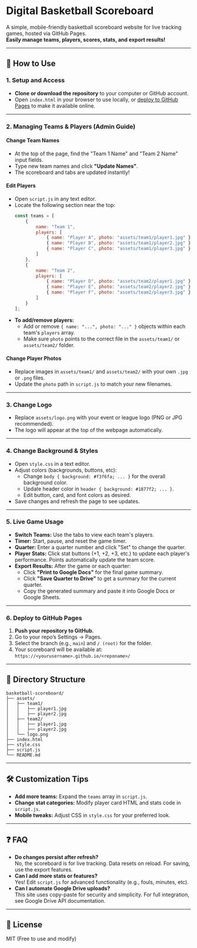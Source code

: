 # Digital Basketball Scoreboard

A simple, mobile-friendly basketball scoreboard website for live tracking games, hosted via GitHub Pages.  
**Easily manage teams, players, scores, stats, and export results!**

---

## 🚀 How to Use

### 1. **Setup and Access**

- **Clone or download the repository** to your computer or GitHub account.
- Open `index.html` in your browser to use locally, or [deploy to GitHub Pages](#deploy-to-github-pages) to make it available online.

---

### 2. **Managing Teams & Players (Admin Guide)**

#### **Change Team Names**

- At the top of the page, find the "Team 1 Name" and "Team 2 Name" input fields.
- Type new team names and click **"Update Names"**.
- The scoreboard and tabs are updated instantly!

#### **Edit Players**

- Open `script.js` in any text editor.
- Locate the following section near the top:
    ```js
    const teams = [
        {
            name: "Team 1",
            players: [
                { name: "Player A", photo: "assets/team1/player1.jpg" },
                { name: "Player B", photo: "assets/team1/player2.jpg" },
                { name: "Player C", photo: "assets/team1/player3.jpg" }
            ]
        },
        {
            name: "Team 2",
            players: [
                { name: "Player D", photo: "assets/team2/player1.jpg" },
                { name: "Player E", photo: "assets/team2/player2.jpg" },
                { name: "Player F", photo: "assets/team2/player3.jpg" }
            ]
        }
    ];
    ```
- **To add/remove players:**
    - Add or remove `{ name: "...", photo: "..." }` objects within each team's `players` array.
    - Make sure `photo` points to the correct file in the `assets/team1/` or `assets/team2/` folder.

#### **Change Player Photos**

- Replace images in `assets/team1/` and `assets/team2/` with your own `.jpg` or `.png` files.
- Update the `photo` path in `script.js` to match your new filenames.

---

### 3. **Change Logo**

- Replace `assets/logo.png` with your event or league logo (PNG or JPG recommended).
- The logo will appear at the top of the webpage automatically.

---

### 4. **Change Background & Styles**

- Open `style.css` in a text editor.
- Adjust colors (backgrounds, buttons, etc):
    - Change `body { background: #f3f6fa; ... }` for the overall background color.
    - Update header color in `header { background: #1877f2; ... }`.
    - Edit button, card, and font colors as desired.
- Save changes and refresh the page to see updates.

---

### 5. **Live Game Usage**

- **Switch Teams:** Use the tabs to view each team's players.
- **Timer:** Start, pause, and reset the game timer.
- **Quarter:** Enter a quarter number and click "Set" to change the quarter.
- **Player Stats:** Click stat buttons (+1, +2, +3, etc.) to update each player's performance. Points automatically update the team score.
- **Export Results:** After the game or each quarter:
    - Click **"Print to Google Docs"** for the final game summary.
    - Click **"Save Quarter to Drive"** to get a summary for the current quarter.
    - Copy the generated summary and paste it into Google Docs or Google Sheets.

---

### 6. **Deploy to GitHub Pages**

1. **Push your repository to GitHub.**
2. Go to your repo’s Settings → Pages.
3. Select the branch (e.g., `main`) and `/ (root)` for the folder.
4. Your scoreboard will be available at:  
   `https://<yourusername>.github.io/<reponame>/`

---

## 📁 Directory Structure

```
basketball-scoreboard/
├── assets/
│   ├── team1/
│   │   ├── player1.jpg
│   │   ├── player2.jpg
│   ├── team2/
│   │   ├── player1.jpg
│   │   ├── player2.jpg
│   └── logo.png
├── index.html
├── style.css
├── script.js
└── README.md
```

---

## 🛠️ Customization Tips

- **Add more teams:** Expand the `teams` array in `script.js`.
- **Change stat categories:** Modify player card HTML and stats code in `script.js`.
- **Mobile tweaks:** Adjust CSS in `style.css` for your preferred look.

---

## ❓ FAQ

- **Do changes persist after refresh?**  
  No, the scoreboard is for live tracking. Data resets on reload. For saving, use the export features.
- **Can I add more stats or features?**  
  Yes! Edit `script.js` for advanced functionality (e.g., fouls, minutes, etc).
- **Can I automate Google Drive uploads?**  
  This site uses copy-paste for security and simplicity. For full integration, see Google Drive API documentation.

---

## 📄 License

MIT (Free to use and modify)
